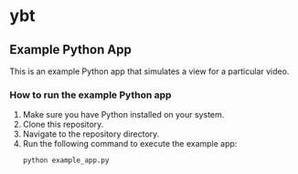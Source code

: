 # ybt

## Example Python App

This is an example Python app that simulates a view for a particular video.

### How to run the example Python app

1. Make sure you have Python installed on your system.
2. Clone this repository.
3. Navigate to the repository directory.
4. Run the following command to execute the example app:
   ```
   python example_app.py
   ```

